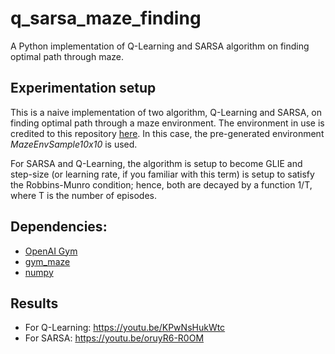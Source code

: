 # q_sarsa_maze_finding
A Python implementation of Q-Learning and SARSA algorithm on finding optimal path through maze.

## Experimentation setup
This is a naive implementation of two algorithm, Q-Learning and SARSA, on finding optimal path through a maze environment. The environment in use is credited to this repository [here](https://github.com/MattChanTK/gym-maze). In this case, the pre-generated environment _MazeEnvSample10x10_ is used.

For SARSA and Q-Learning, the algorithm is setup to become GLIE and step-size (or learning rate, if you familiar with this term) is setup to satisfy the Robbins-Munro condition; hence, both are decayed by a function 1/T, where T is the number of episodes.

## Dependencies:
- [OpenAI Gym](https://github.com/openai/gym)
- [gym_maze](https://github.com/MattChanTK/gym-maze)
- [numpy](https://github.com/numpy/numpy)

## Results
- For Q-Learning: https://youtu.be/KPwNsHukWtc
- For SARSA: https://youtu.be/oruyR6-R0OM
